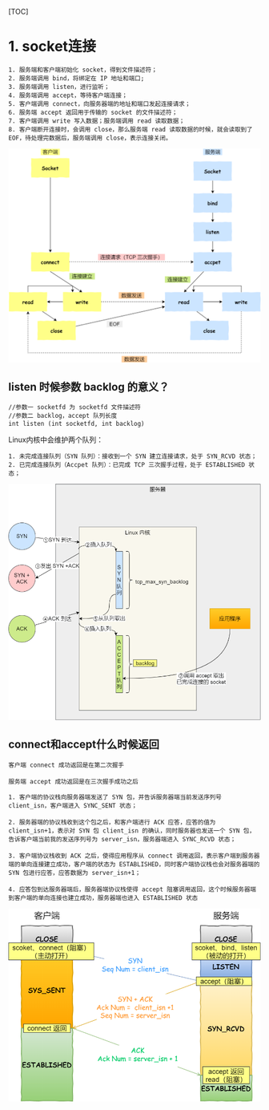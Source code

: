 

[TOC]

# 1. socket连接
```
1. 服务端和客户端初始化 socket，得到文件描述符；
2. 服务端调用 bind，将绑定在 IP 地址和端口;
3. 服务端调用 listen，进行监听；
4. 服务端调用 accept，等待客户端连接；
5. 客户端调用 connect，向服务器端的地址和端口发起连接请求；
6. 服务端 accept 返回用于传输的 socket 的文件描述符；
7. 客户端调用 write 写入数据；服务端调用 read 读取数据；
8. 客户端断开连接时，会调用 close，那么服务端 read 读取数据的时候，就会读取到了 EOF，待处理完数据后，服务端调用 close，表示连接关闭。
```
![socket连接](../pic/linux_socket编程_socket连接.png)

## listen 时候参数 backlog 的意义？
```
//参数一 socketfd 为 socketfd 文件描述符
//参数二 backlog，accept 队列长度
int listen (int socketfd, int backlog)
```

Linux内核中会维护两个队列：
```
1. 未完成连接队列（SYN 队列）：接收到一个 SYN 建立连接请求，处于 SYN_RCVD 状态；
2. 已完成连接队列（Accpet 队列）：已完成 TCP 三次握手过程，处于 ESTABLISHED 状态；
```

![SYN队列与Accpet队列](../pic/linux_socket编程_SYN队列与Accpet队列.png)


## connect和accept什么时候返回
```
客户端 connect 成功返回是在第二次握手

服务端 accept 成功返回是在三次握手成功之后
```

```
1. 客户端的协议栈向服务器端发送了 SYN 包，并告诉服务器端当前发送序列号 client_isn，客户端进入 SYNC_SENT 状态；

2. 服务器端的协议栈收到这个包之后，和客户端进行 ACK 应答，应答的值为 client_isn+1，表示对 SYN 包 client_isn 的确认，同时服务器也发送一个 SYN 包，告诉客户端当前我的发送序列号为 server_isn，服务器端进入 SYNC_RCVD 状态；

3. 客户端协议栈收到 ACK 之后，使得应用程序从 connect 调用返回，表示客户端到服务器端的单向连接建立成功，客户端的状态为 ESTABLISHED，同时客户端协议栈也会对服务器端的 SYN 包进行应答，应答数据为 server_isn+1；

4. 应答包到达服务器端后，服务器端协议栈使得 accept 阻塞调用返回，这个时候服务器端到客户端的单向连接也建立成功，服务器端也进入 ESTABLISHED 状态
```


![socket连接和TCP三次握手](../pic/linux_socket编程_socket连接和TCP三次握手.png)